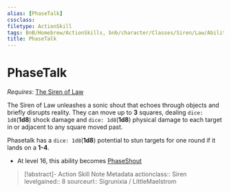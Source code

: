 ```yaml
---
alias: [PhaseTalk]
cssclass: 
filetype: ActionSkill
tags: BnB/Homebrew/ActionSkills, bnb/character/Classes/Siren/Law/Abilities
title: PhaseTalk
---
```


# PhaseTalk
*Requires*: [The Siren of Law](../The-Siren-of-Law.md)

The Siren of Law unleashes a sonic shout that echoes through objects and briefly disrupts reality. They can move up to **3** squares, dealing `dice: 1d8`(**1d8**) shock damage and `dice: 1d8`(**1d8**) physical damage to each target in or adjacent to any square moved past.

Phasetalk has a `dice: 1d8`(**1d8**) potential to stun targets for one round if it lands on a **1-4**.

- At level 16, this ability becomes [PhaseShout](PhaseShout.md)

>[!abstract]- Action Skill Note Metadata
> actionclass:: Siren
> levelgained:: 8
> sourceurl:: Sigrunixia / LittleMaelstrom
